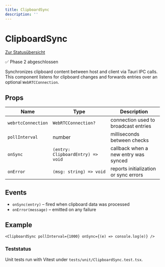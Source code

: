 ```yaml
---
title: ClipboardSync
description: ''
---
```

# ClipboardSync

[Zur Statusübersicht](./status.md)

✅ Phase 2 abgeschlossen

Synchronizes clipboard content between host and client via Tauri IPC calls.
This component listens for clipboard changes and forwards entries over an
optional `WebRTCConnection`.

## Props

| Name               | Type                              | Description |
| ------------------ | --------------------------------- | ----------- |
| `webrtcConnection` | `WebRTCConnection?`               | connection used to broadcast entries |
| `pollInterval`     | number                            | milliseconds between checks |
| `onSync`           | `(entry: ClipboardEntry) => void` | callback when a new entry was synced |
| `onError`          | `(msg: string) => void`           | reports initialization or sync errors |

## Events

- `onSync(entry)` – fired when clipboard data was processed
- `onError(message)` – emitted on any failure

## Example

```tsx
<ClipboardSync pollInterval={1000} onSync={(e) => console.log(e)} />
```

### Teststatus

Unit tests run with Vitest under `tests/unit/ClipboardSync.test.tsx`.